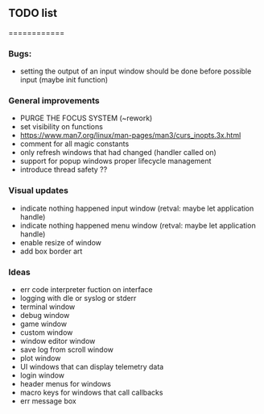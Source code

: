 ## TODO list
============
### Bugs:
* setting the output of an input window should be done before possible input (maybe init function)

### General improvements
* PURGE THE FOCUS SYSTEM (~rework)
* set visibility on functions
* https://www.man7.org/linux/man-pages/man3/curs_inopts.3x.html
* comment for all magic constants
* only refresh windows that had changed (handler called on)
* support for popup windows proper lifecycle management
* introduce thread safety ??

### Visual updates
* indicate nothing happened input window (retval: maybe let application handle)
* indicate nothing happened menu window (retval: maybe let application handle)
* enable resize of window
* add box border art

### Ideas
* err code interpreter fuction on interface
* logging with dle or syslog or stderr
* terminal window
* debug window
* game window
* custom window
* window editor window
* save log from scroll window
* plot window
* UI windows that can display telemetry data
* login window
* header menus for windows
* macro keys for windows that call callbacks
* err message box

